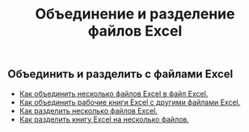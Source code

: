 ﻿---
title: Объединение и разделение файлов Excel
second_title: Documen
linktitle: Объединение и разделение
type: docs
url: /ru/merge-and-split/
keywords: Merge Excel Files,Combine Excel Sheets,Join Excel Spreadsheets,Merge Multiple Excel Files,Split Excel File,Excel Sheet Separator,Excel Workbook Splitte
description: Aspose.Cells Cloud REST API поддерживает работу со слиянием и разделением файлов Excel. SDK поддерживает различные языки разработки, включая Android, C#, Go, Java, NodeJS, Perl, PHP, Python, Ruby и Swift.
weight: 32
kwords: Объединение файлов Excel, объединение листов Excel, объединение электронных таблиц Excel, объединение нескольких файлов Excel, разделение файлов Excel, разделитель листов Excel, разделитель рабочих книг Excel
---
## Объединить и разделить с файлами Excel

- [Как объединить несколько файлов Excel в файл Excel.](/cells/ru/merge-multi-files-into-excel/)
- [Как объединить рабочие книги Excel с другими файлами Excel.](/cells/ru/merge-an-excel-file-into-the-excel-file/)
- [Как разделить несколько файлов Excel.](/cells/ru/split-multi-excel-files/)
- [Как разделить книгу Excel на несколько файлов.](/cells/ru/split-an-excel-file-to-multi-files/)
